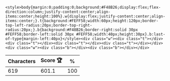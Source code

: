 `<style>body{margin:0;padding:0;background:#F48B26;display:flex;flex-direction:column;justify-content:center;align-items:center;height:100%}.w{display:flex;justify-content:center;align-items:center;}.t{background:#FEFF58;width:60px;height:120px;border-top-left-radius:20px;border-top-right-radius:20px;}.b{background:#F48B26;border-right:solid 30px #FEFF58;border-left:solid 30px #FEFF58;width:40px;height:30px}.b:last-of-type{margin-left:40px}</style><div class="w"><div class="t"></div><div class="t"></div><div class="t"></div><div class="t"></div></div><div class="w"><div class="b"></div><div class="b"></div></div>`

| Characters | Score 🏆 | %   |
| ---------- | -------- | --- |
| 619        | 601.1    | 100 |
